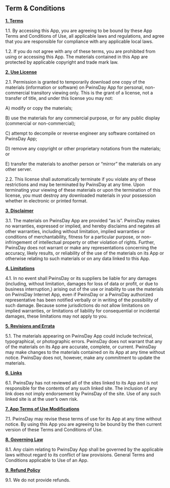 ## Term & Conditions
**<ins>1. Terms</ins>**


1.1. By accessing this App, you are agreeing to be bound by these App Terms and Conditions
of Use, all applicable laws and regulations, and agree that you are responsible for
compliance with any applicable local laws.

1.2. If you do not agree with any of these terms, you are prohibited from using or accessing
this App. The materials contained in this App are protected by applicable copyright and
trade mark law.

**<ins>2. Use License</ins>**
 
2.1. Permission is granted to temporarily download one copy of the materials (information or
software) on PwinsDay App for personal, non-commercial transitory viewing only. This
is the grant of a license, not a transfer of title, and under this license you may not:

A) modify or copy the materials;

B) use the materials for any commercial purpose, or for any public display
(commercial or non-commercial);

C) attempt to decompile or reverse engineer any software contained on PwinsDay
App;

D) remove any copyright or other proprietary notations from the materials; or

E) transfer the materials to another person or “mirror” the materials on any other
server.

 2.2. This license shall automatically terminate if you violate any of these restrictions and may
  be terminated by PwinsDay at any time. Upon terminating your viewing of these
  materials or upon the termination of this license, you must destroy any downloaded
  materials in your possession whether in electronic or printed format.

**<ins>3. Disclaimer</ins>**

3.1. The materials on PwinsDay App are provided “as is”. PwinsDay makes no warranties,
expressed or implied, and hereby disclaims and negates all other warranties, including
without limitation, implied warranties or conditions of merchantability, fitness for a
particular purpose, or non-infringement of intellectual property or other violation of
rights. Further, PwinsDay does not warrant or make any representations concerning the
accuracy, likely results, or reliability of the use of the materials on its App or otherwise
relating to such materials or on any data linked to this App.

**<ins>4. Limitations</ins>**

4.1. In no event shall PwinsDay or its suppliers be liable for any damages (including, without
limitation, damages for loss of data or profit, or due to business interruption,) arising out
of the use or inability to use the materials on PwinsDay Internet App, even if PwinsDay
or a PwinsDay authorized representative has been notified verbally or in writing of the
possibility of such damage. Because some jurisdictions do not allow limitations on
implied warranties, or limitations of liability for consequential or incidental damages,
these limitations may not apply to you.

**<ins>5. Revisions and Errata</ins>**

5.1. The materials appearing on PwinsDay App could include technical, typographical, or
photographic errors. PwinsDay does not warrant that any of the materials on its App are
accurate, complete, or current. PwinsDay may make changes to the materials contained
on its App at any time without notice. PwinsDay does not, however, make any
commitment to update the materials.

**<ins>6. Links</ins>**

6.1. PwinsDay has not reviewed all of the sites linked to its App and is not responsible for the
contents of any such linked site. The inclusion of any link does not imply endorsement by
PwinsDay of the site. Use of any such linked site is at the user’s own risk.

**<ins>7. App Terms of Use Modifications</ins>**

7.1. PwinsDay may revise these terms of use for its App at any time without notice. By using
this App you are agreeing to be bound by the then current version of these Terms and
Conditions of Use.

**<ins>8. Governing Law</ins>**

8.1. Any claim relating to PwinsDay App shall be governed by the applicable laws without
regard to its conflict of law provisions. General Terms and Conditions applicable to Use
of an App.

**<ins>9. Refund Policy</ins>**

9.1. We do not provide refunds.